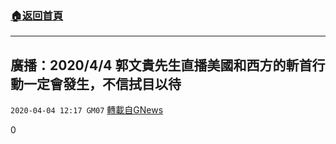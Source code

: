 ###  [:house:返回首頁](https://github.com/ourhimalayas/txt)
---

## 廣播：2020/4/4 郭文貴先生直播美國和西方的斬首行動一定會發生，不信拭目以待
`2020-04-04 12:17 GM07` [轉載自GNews](https://gnews.org/zh-hant/162058/)

0
